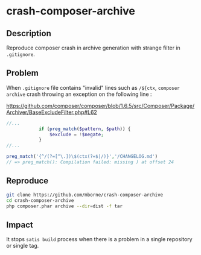 # crash-composer-archive

## Description

Reproduce composer crash in archive generation with strange filter in `.gitignore`.

## Problem

When `.gitignore` file contains "invalid" lines such as `/${ctx`, `composer archive` crash throwing an exception on the following line :

https://github.com/composer/composer/blob/1.6.5/src/Composer/Package/Archiver/BaseExcludeFilter.php#L62

```php
//...
            if (preg_match($pattern, $path)) {
                $exclude = !$negate;
            }
//...
```

```php
preg_match('{^/(?=[^\.])\$(ctx(?=$|/)}','/CHANGELOG.md')
// => preg_match(): Compilation failed: missing ) at offset 24
```

## Reproduce

```bash
git clone https://github.com/mborne/crash-composer-archive
cd crash-composer-archive
php composer.phar archive --dir=dist -f tar
```


## Impact

It stops `satis build` process when there is a problem in a single repository or single tag.






